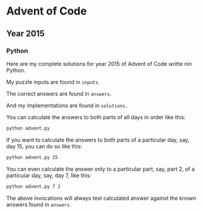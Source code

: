 # Advent of Code
## Year 2015
### Python

Here are my complete solutions for year 2015 of Advent of Code writte nin Python.

My puzzle inputs are found in `inputs`.

The correct answers are found in `answers`.

And my implementations are found in `solutions.`

You can calculate the answers to both parts of all days in order like this:
```bash
python advent.py
```

If you want to calculate the answers to both parts of a particular day, say, day 15, you can do so like this:
```bash
python advent.py 15
```

You can even calculate the answer only to a particular part, say, part 2, of a particular day, say, day 7, like this:
```bash
python advent.py 7 2
```

The above invocations will always test calculated answer against the known answers found in `answers`.
